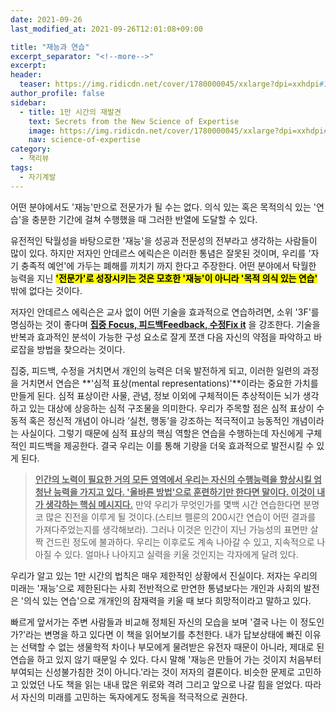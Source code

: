 ```yaml
---
date: 2021-09-26
last_modified_at: 2021-09-26T12:01:08+09:00

title: "재능과 연습"
excerpt_separator: "<!--more-->"
excerpt:
header:
  teaser: https://img.ridicdn.net/cover/1780000045/xxlarge?dpi=xxhdpi#1
author_profile: false
sidebar:
  - title: 1만 시간의 재발견
    text: Secrets from the New Science of Expertise
    image: https://img.ridicdn.net/cover/1780000045/xxlarge?dpi=xxhdpi#1
    nav: science-of-expertise
category:
  - 책리뷰
tags:
  - 자기계발
---
```

어떤 분야에서도 '재능'만으로 전문가가 될 수는 없다. 의식 있는 혹은 목적의식 있는 '연습'을 충분한 기간에 걸쳐 수행했을 때 그러한 반열에 도달할 수 있다. 

유전적인 탁월성을 바탕으로한 '재능'을 성공과 전문성의 전부라고 생각하는 사람들이 많이 있다. 하지만 저자인 안데르스 에릭슨은 이러한 통념은 잘못된 것이며, 우리를 '자기 충족적 예언'에 가두는 폐해를 끼치기 까지 한다고 주장한다. 어떤 분야에서 탁월한 능력을 지닌 **<mark>'전문가'로 성장시키는 것은 모호한 '재능'이 아니라 '목적 의식 있는 연습'</mark>** 밖에 없다는 것이다. 

<!--more-->

저자인 안데르스 에릭슨은 교사 없이 어떤 기술을 효과적으로 연습하려면, 소위 '3F'를 명심하는 것이 좋다며 **<u>집중 Focus, 피드백Feedback, 수정Fix it</u>** 을 강조한다. 기술을 반복과 효과적인 분석이 가능한 구성 요소로 잘게 쪼갠 다음 자신의 약점을 파악하고 바로잡을 방법을 찾으라는 것이다. 

집중, 피드백, 수정을 거치면서 개인의 능력은 더욱 발전하게 되고,  이러한 일련의 과정을 거치면서 연습은 **'심적 표상(mental representations)'**이라는 중요한 가치를 만들게 된다. 심적 표상이란 사물, 관념, 정보 이외에 구체적이든 추상적이든 뇌가 생각하고 있는 대상에 상응하는 심적 구조물을 의미한다. 우리가 주목할 점은 심적 표상이 수동적 혹은 정신적 개념이 아니라 ’실천, 행동’을 강조하는 적극적이고 능동적인 개념이라는 사실이다. 그렇기 때문에 심적 표상의 핵심 역할은 연습을 수행하는데 자신에게 구체적인 피드백을 제공한다. 결국 우리는 이를 통해 기량을 더욱 효과적으로 발전시킬 수 있게 된다. 

> **<u>인간의 노력이 필요한 거의 모든 영역에서 우리는 자신의 수행능력을 향상시킬 엄청난 능력을 가지고 있다. '올바른 방법'으로 훈련하기만 한다면 말이다. 이것이 내가 생각하는 핵심 메시지다.</u>** 만약 우리가 무엇인가를 몇백 시간 연습한다면 분명코 많은 진전을 이루게 될 것이다.(스티브 펠룬의 200시간 연습이 어떤 결과를 가져다주었는지를 생각해보라). 그러나 이것은 인간이 지닌 가능성의 표면만 살짝 건드린 정도에 불과하다. 우리는 이후로도 계속 나아갈 수 있고, 지속적으로 나아질 수 있다. 얼마나 나아지고 실력을 키울 것인지는 각자에게 달려 있다.

우리가 알고 있는 1만 시간의 법칙은 매우 제한적인 상황에서 진실이다. 저자는 우리의 미래는 '재능'으로 제한된다는 사회 전반적으로 만연한 통념보다는 개인과 사회의 발전은 '의식 있는 연습'으로 개개인의 잠재력을 키울 때 보다 희망적이라고 말하고 있다. 

빠르게 앞서가는 주변 사람들과 비교해 정체된 자신의 모습을 보며 '결국 나는 이 정도인가?'라는 변명을 하고 있다면 이 책을 읽어보기를 추천한다. 내가 답보상태에 빠진 이유는 선택할 수 없는 생물학적 차이나 부모에게 물려받은 유전자 때문이 아니라, 제대로 된 연습을 하고 있지 않기 때문일 수 있다. 다시 말해 '재능은 만들어 가는 것이지 처음부터 부여되는 신성불가침한 것이 아니다.'라는 것이 저자의 결론이다. 비슷한 문제로 고민하고 있었던 나도 책을 읽는 내내 많은 위로와 격려 그리고 앞으로 나갈 힘을 얻었다. 따라서 자신의 미래를 고민하는 독자에게도 정독을 적극적으로 권한다. 

<img src="https://images.unsplash.com/photo-1604948501466-4e9c339b9c24?ixid=MnwxMjA3fDB8MHxwaG90by1wYWdlfHx8fGVufDB8fHx8&ixlib=rb-1.2.1&auto=format&fit=crop&w=2070&q=80" class="align-center" alt="">